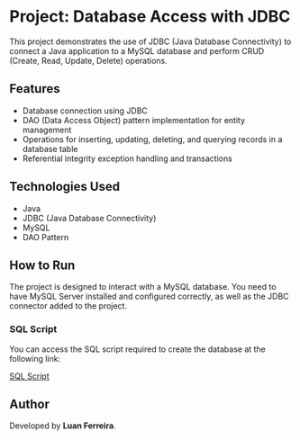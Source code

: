 # Project: Database Access with JDBC

This project demonstrates the use of JDBC (Java Database Connectivity) to connect a Java application to a MySQL database and perform CRUD (Create, Read, Update, Delete) operations.

## Features

- Database connection using JDBC
- DAO (Data Access Object) pattern implementation for entity management
- Operations for inserting, updating, deleting, and querying records in a database table
- Referential integrity exception handling and transactions

## Technologies Used

- Java
- JDBC (Java Database Connectivity)
- MySQL
- DAO Pattern

## How to Run

The project is designed to interact with a MySQL database. You need to have MySQL Server installed and configured correctly, as well as the JDBC connector added to the project.

### SQL Script

You can access the SQL script required to create the database at the following link:

[SQL Script](https://drive.google.com/drive/folders/1XN8Xb957OzyAYMU-X_yy2sSVE_ZoJNsW?usp=sharing)

## Author

Developed by **Luan Ferreira**.
